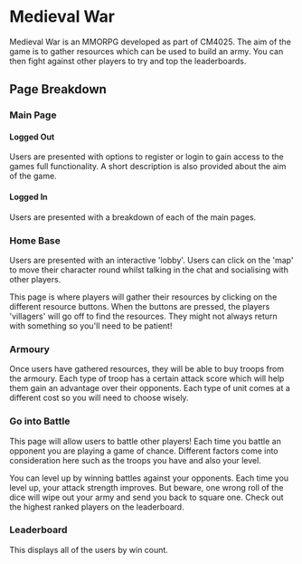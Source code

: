 # Medieval War

Medieval War is an MMORPG developed as part of CM4025. The aim of the game is to gather resources which can be used to build an army. You can then fight against other players to try and top the leaderboards.

## Page Breakdown

### Main Page
#### Logged Out
Users are presented with options to register or login to gain access to the games full functionality. A short description is also provided about the aim of the game.
#### Logged In
Users are presented with a breakdown of each of the main pages.

### Home Base
Users are presented with an interactive 'lobby'. Users can click on the 'map' to move their character round whilst talking in the chat and socialising with other players. 

This page is where players will gather their resources by clicking on the different resource buttons. When the buttons are pressed, the players 'villagers' will go off to find the resources. They might not always return with something so you'll need to be patient!

### Armoury
Once users have gathered resources, they will be able to buy troops from the armoury. Each type of troop has a certain attack score which will help them gain an advantage over their opponents. Each type of unit comes at a different cost so you will need to choose wisely.

### Go into Battle
This page will allow users to battle other players! Each time you battle an opponent you are playing a game of chance. Different factors come into consideration here such as the troops you have and also your level.

You can level up by winning battles against your opponents. Each time you level up, your attack strength improves. But beware, one wrong roll of the dice will wipe out your army and send you back to square one. Check out the highest ranked players on the leaderboard.

### Leaderboard
This displays all of the users by win count. 
